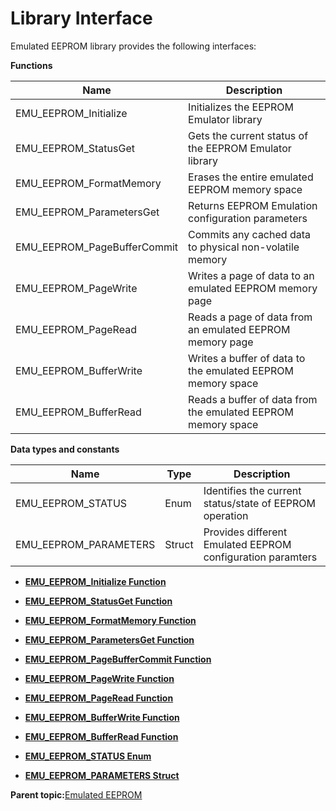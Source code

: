 # Library Interface

Emulated EEPROM library provides the following interfaces:

**Functions**

|Name|Description|
|----|-----------|
|EMU\_EEPROM\_Initialize|Initializes the EEPROM Emulator library|
|EMU\_EEPROM\_StatusGet|Gets the current status of the EEPROM Emulator library|
|EMU\_EEPROM\_FormatMemory|Erases the entire emulated EEPROM memory space|
|EMU\_EEPROM\_ParametersGet|Returns EEPROM Emulation configuration parameters|
|EMU\_EEPROM\_PageBufferCommit|Commits any cached data to physical non-volatile memory|
|EMU\_EEPROM\_PageWrite|Writes a page of data to an emulated EEPROM memory page|
|EMU\_EEPROM\_PageRead|Reads a page of data from an emulated EEPROM memory page|
|EMU\_EEPROM\_BufferWrite|Writes a buffer of data to the emulated EEPROM memory space|
|EMU\_EEPROM\_BufferRead|Reads a buffer of data from the emulated EEPROM memory space|

**Data types and constants**

|Name|Type|Description|
|----|----|-----------|
|EMU\_EEPROM\_STATUS|Enum|Identifies the current status/state of EEPROM operation|
|EMU\_EEPROM\_PARAMETERS|Struct|Provides different Emulated EEPROM configuration paramters|

-   **[EMU\_EEPROM\_Initialize Function](GUID-1522E7A9-D0DA-48E9-A893-7AFF88739328.md)**  

-   **[EMU\_EEPROM\_StatusGet Function](GUID-D90F34DE-49C2-4D1F-9762-5555B6F2F06C.md)**  

-   **[EMU\_EEPROM\_FormatMemory Function](GUID-2D66D8A2-D985-4A4B-903C-D713C835DDC3.md)**  

-   **[EMU\_EEPROM\_ParametersGet Function](GUID-3893EFC2-A6FE-4963-9744-99AF06FA28E9.md)**  

-   **[EMU\_EEPROM\_PageBufferCommit Function](GUID-4EBEC168-246F-401E-8D76-A04EACD7EFB9.md)**  

-   **[EMU\_EEPROM\_PageWrite Function](GUID-C5D32B8C-8006-47DC-82E4-380055D681F3.md)**  

-   **[EMU\_EEPROM\_PageRead Function](GUID-4307AF8B-71ED-471F-B1D1-804772B8F545.md)**  

-   **[EMU\_EEPROM\_BufferWrite Function](GUID-5B30F7C8-8E1C-47DD-834E-5DCEB9726A84.md)**  

-   **[EMU\_EEPROM\_BufferRead Function](GUID-AD2A8D50-5953-4F48-AA6E-2C472D92EEB3.md)**  

-   **[EMU\_EEPROM\_STATUS Enum](GUID-CF0C439F-1F3C-4557-A0D6-08E15536CDAD.md)**  

-   **[EMU\_EEPROM\_PARAMETERS Struct](GUID-9728BCD2-2DB9-456F-8B5F-E88D61261ABC.md)**  


**Parent topic:**[Emulated EEPROM](GUID-7D1381D7-9A05-495B-B0A8-D195FA444618.md)

